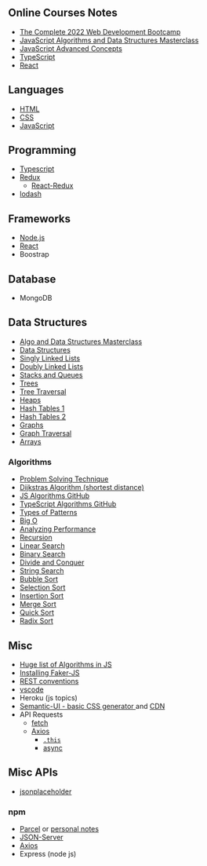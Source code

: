 ## Online Courses Notes
- [The Complete 2022 Web Development Bootcamp](https://www.udemy.com/course/the-complete-web-development-bootcamp/)
- [JavaScript Algorithms and Data Structures Masterclass](https://www.udemy.com/course/js-algorithms-and-data-structures-masterclass/learn/lecture/11382102?start=1#notes)
- [JavaScript Advanced Concepts](https://github.com/Cwarcup/notes/blob/main/root/JS/javascript-advanced-concepts)
- [TypeScript](https://github.com/Cwarcup/notes/blob/main/root/typescript/README.md#projects)
- [React](https://github.com/Cwarcup/react-with-redux#react-with-redux)

## Languages
- [HTML](palceholder)
- [CSS](https://github.com/Cwarcup/notes/root/css/Basic-css.md)
- [JavaScript](https://github.com/Cwarcup/notes/tree/main/root/JS)

## Programming
- [Typescript](https://github.com/Cwarcup/notes/blob/main/root/typescript/README.md)
- [Redux](https://github.com/Cwarcup/notes/blob/main/root/react/react-notes/redux.md#redux)
  - [React-Redux](https://github.com/Cwarcup/notes/blob/main/root/react/react-notes/react-redux.md#L9)
- [lodash](https://lodash.com/) 

## Frameworks
- [Node.js](https://github.com/Cwarcup/notes/root/nodejs/README.md)
- [React](https://github.com/Cwarcup/notes/tree/main/root/react#react)
- Boostrap

## Database
- MongoDB
  
## Data Structures
- [Algo and Data Structures Masterclass](https://github.com/Cwarcup/code-notes/blob/main/Algo-Data-Structures-Masterclass)
- [Data Structures](https://github.com/Cwarcup/code-notes/blob/main/Data-Structures) 
- [Singly Linked Lists](https://github.com/Cwarcup/notes/blob/main/root/Data-Structures/2-singly-linked-lists.md#L1)
- [Doubly Linked Lists](https://github.com/Cwarcup/notes/blob/main/root/Data-Structures/3-doubly-linked-lists.md)
- [Stacks and Queues](https://github.com/Cwarcup/notes/blob/main/root/Data-Structures/4-stacks-queues.md)
- [Trees](https://github.com/Cwarcup/notes/blob/main/root/Data-Structures/5-Trees.md)
- [Tree Traversal](https://github.com/Cwarcup/notes/blob/main/root/Data-Structures/6-tree-traversal.md)
- [Heaps](https://github.com/Cwarcup/notes/blob/main/root/Data-Structures/7-heaps.md)
- [Hash Tables 1](https://github.com/Cwarcup/notes/blob/main/root/Data-Structures/8-hash-tables.md)
- [Hash Tables 2](https://github.com/Cwarcup/notes/blob/main/root/Data-Structures/hash-tables.md)
- [Graphs](https://github.com/Cwarcup/notes/blob/main/root/Data-Structures/9-graphs.md)
- [Graph Traversal](https://github.com/Cwarcup/notes/blob/main/root/Data-Structures/10-graph-traversal.md)
- [Arrays](https://github.com/Cwarcup/notes/blob/main/root/Data-Structures/arrays.md)


### Algorithms
- [Problem Solving Technique](https://github.com/Cwarcup/notes/blob/main/root/Algorithms-Masterclass/3-Problem-Solving.md)
- [Dijkstras Algorithm (shortest distance)](https://github.com/Cwarcup/code-notes/blob/main/javascript-advanced-concepts)
- [JS Algorithms GitHub](https://github.com/trekhleb/javascript-algorithms)
- [TypeScript Algorithms GitHub](https://github.com/sb-js/typescript-algorithms)
- [Types of Patterns](https://github.com/Cwarcup/notes/blob/main/root/Algorithms-Masterclass/4-Problem-Solving-Patterns.md#L1)
- [Big O](https://github.com/Cwarcup/notes/blob/main/root/Algorithms-Masterclass/1-BigO.md)
- [Analyzing Performance](https://github.com/Cwarcup/notes/blob/main/root/Algorithms-Masterclass/2-Analyzing-Performance-Arrays-Objects.md)
- [Recursion](https://github.com/Cwarcup/notes/blob/main/root/Algorithms-Masterclass/4-Problem-Solving-Patterns.md)
- [Linear Search](https://github.com/Cwarcup/notes/blob/main/root/Algorithms-Masterclass/6-searching-algo.md#linear-search)
- [Binary Search](https://github.com/Cwarcup/notes/blob/main/root/Algorithms-Masterclass/6-searching-algo.md#binary-search)
- [Divide and Conquer](https://github.com/Cwarcup/notes/blob/main/root/Algorithms-Masterclass/6-searching-algo.md#binary-search)
- [String Search](https://github.com/Cwarcup/notes/blob/main/root/Algorithms-Masterclass/6-searching-algo.md#binary-search-pseudocode)
- [Bubble Sort](https://github.com/Cwarcup/notes/blob/main/root/Algorithms-Masterclass/7-sorting-algorithms-bubble.md#bubble-sort)
- [Selection Sort](https://github.com/Cwarcup/notes/blob/main/root/Algorithms-Masterclass/8-Selection-Sort.md#selection-sort)
- [Insertion Sort](https://github.com/Cwarcup/notes/blob/main/root/Algorithms-Masterclass/9-insertion-sort.md#insertion-sort)
- [Merge Sort](https://github.com/Cwarcup/notes/blob/main/root/Algorithms-Masterclass/11-Merge-Sort.md#merge-sort)
- [Quick Sort](https://github.com/Cwarcup/notes/blob/main/root/Algorithms-Masterclass/12-quick-sort.md#quick-sort)
- [Radix Sort](https://github.com/Cwarcup/notes/blob/main/root/Algorithms-Masterclass/13-Radix-sort.md#radix-sort)

## Misc
- [Huge list of Algorithms in JS](https://github.com/trekhleb/javascript-algorithms)
- [Installing Faker-JS](https://github.com/Cwarcup/notes/blob/main/root/typescript/design-pattern/design-pattern.md#design-pattern)
- [REST conventions](https://github.com/Cwarcup/web-framework-typescript-app/blob/main/web-framework-app.md#rest-conventions)
- [vscode](https://github.com/Cwarcup/notes/root/vscode)
- Heroku (js topics)
- [Semantic-UI - basic CSS generator ](https://semantic-ui.com/) and [CDN](https://cdnjs.com/libraries/semantic-ui) 
- API Requests
  - [fetch](https://github.com/Cwarcup/notes/blob/main/root/JS/js-topics/fetch.md#L1)
  - [Axios](https://github.com/Cwarcup/notes/blob/main/root/react/react-notes/Axios.md#axios)
    - [`.this`](https://github.com/Cwarcup/notes/blob/main/root/react/react-notes/Axios.md#return-object-with-then)
    - [async](https://github.com/Cwarcup/notes/blob/main/root/react/react-notes/Axios.md#return-object-with-async)

## Misc APIs
- [jsonplaceholder](https://jsonplaceholder.typicode.com/)

### npm 
- [Parcel](https://parceljs.org/docs/) or [personal notes](https://github.com/Cwarcup/web-framework-typescript-app/blob/main/web-framework-app.md#web-framework-notes)
- [JSON-Server](https://github.com/Cwarcup/web-framework-typescript-app/blob/main/web-framework-app.md#adding-json-server)
- [Axios](https://axios-http.com/docs/intro)
- Express (node js)